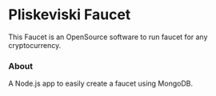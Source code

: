 <h1> Pliskeviski Faucet </h1>

This Faucet is an OpenSource software to run faucet for any cryptocurrency.

<h3> About </h3>

A Node.js app to easily create a faucet using MongoDB.
